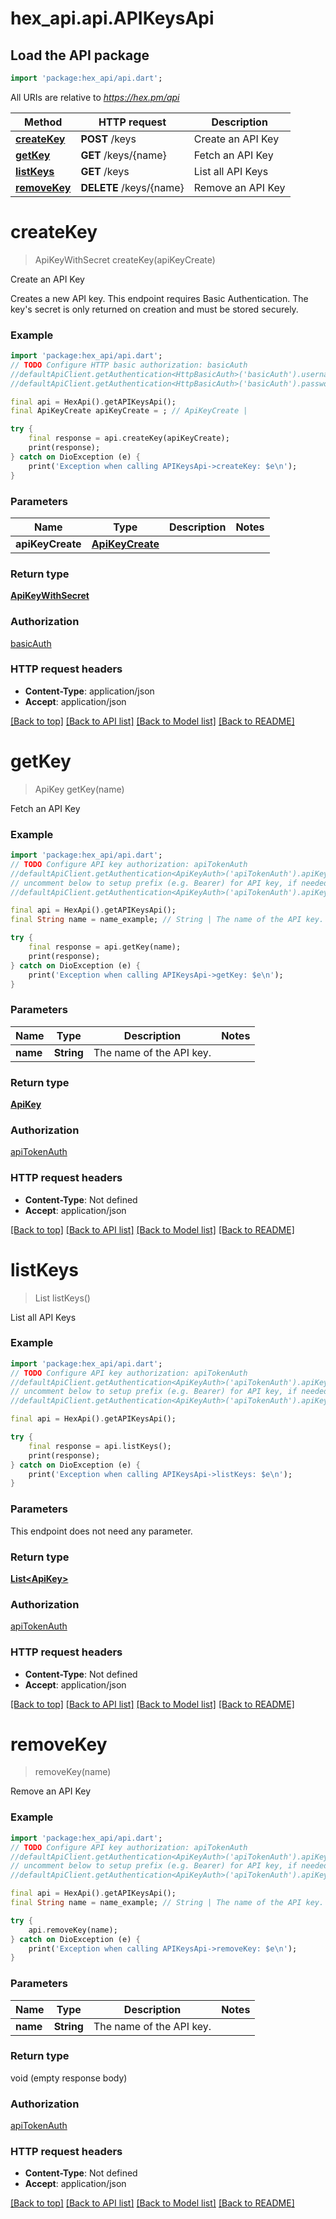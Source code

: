 # hex_api.api.APIKeysApi

## Load the API package
```dart
import 'package:hex_api/api.dart';
```

All URIs are relative to *https://hex.pm/api*

Method | HTTP request | Description
------------- | ------------- | -------------
[**createKey**](APIKeysApi.md#createkey) | **POST** /keys | Create an API Key
[**getKey**](APIKeysApi.md#getkey) | **GET** /keys/{name} | Fetch an API Key
[**listKeys**](APIKeysApi.md#listkeys) | **GET** /keys | List all API Keys
[**removeKey**](APIKeysApi.md#removekey) | **DELETE** /keys/{name} | Remove an API Key


# **createKey**
> ApiKeyWithSecret createKey(apiKeyCreate)

Create an API Key

Creates a new API key. This endpoint requires Basic Authentication.  The key's secret is only returned on creation and must be stored securely.

### Example
```dart
import 'package:hex_api/api.dart';
// TODO Configure HTTP basic authorization: basicAuth
//defaultApiClient.getAuthentication<HttpBasicAuth>('basicAuth').username = 'YOUR_USERNAME'
//defaultApiClient.getAuthentication<HttpBasicAuth>('basicAuth').password = 'YOUR_PASSWORD';

final api = HexApi().getAPIKeysApi();
final ApiKeyCreate apiKeyCreate = ; // ApiKeyCreate | 

try {
    final response = api.createKey(apiKeyCreate);
    print(response);
} catch on DioException (e) {
    print('Exception when calling APIKeysApi->createKey: $e\n');
}
```

### Parameters

Name | Type | Description  | Notes
------------- | ------------- | ------------- | -------------
 **apiKeyCreate** | [**ApiKeyCreate**](ApiKeyCreate.md)|  | 

### Return type

[**ApiKeyWithSecret**](ApiKeyWithSecret.md)

### Authorization

[basicAuth](../README.md#basicAuth)

### HTTP request headers

 - **Content-Type**: application/json
 - **Accept**: application/json

[[Back to top]](#) [[Back to API list]](../README.md#documentation-for-api-endpoints) [[Back to Model list]](../README.md#documentation-for-models) [[Back to README]](../README.md)

# **getKey**
> ApiKey getKey(name)

Fetch an API Key

### Example
```dart
import 'package:hex_api/api.dart';
// TODO Configure API key authorization: apiTokenAuth
//defaultApiClient.getAuthentication<ApiKeyAuth>('apiTokenAuth').apiKey = 'YOUR_API_KEY';
// uncomment below to setup prefix (e.g. Bearer) for API key, if needed
//defaultApiClient.getAuthentication<ApiKeyAuth>('apiTokenAuth').apiKeyPrefix = 'Bearer';

final api = HexApi().getAPIKeysApi();
final String name = name_example; // String | The name of the API key.

try {
    final response = api.getKey(name);
    print(response);
} catch on DioException (e) {
    print('Exception when calling APIKeysApi->getKey: $e\n');
}
```

### Parameters

Name | Type | Description  | Notes
------------- | ------------- | ------------- | -------------
 **name** | **String**| The name of the API key. | 

### Return type

[**ApiKey**](ApiKey.md)

### Authorization

[apiTokenAuth](../README.md#apiTokenAuth)

### HTTP request headers

 - **Content-Type**: Not defined
 - **Accept**: application/json

[[Back to top]](#) [[Back to API list]](../README.md#documentation-for-api-endpoints) [[Back to Model list]](../README.md#documentation-for-models) [[Back to README]](../README.md)

# **listKeys**
> List<ApiKey> listKeys()

List all API Keys

### Example
```dart
import 'package:hex_api/api.dart';
// TODO Configure API key authorization: apiTokenAuth
//defaultApiClient.getAuthentication<ApiKeyAuth>('apiTokenAuth').apiKey = 'YOUR_API_KEY';
// uncomment below to setup prefix (e.g. Bearer) for API key, if needed
//defaultApiClient.getAuthentication<ApiKeyAuth>('apiTokenAuth').apiKeyPrefix = 'Bearer';

final api = HexApi().getAPIKeysApi();

try {
    final response = api.listKeys();
    print(response);
} catch on DioException (e) {
    print('Exception when calling APIKeysApi->listKeys: $e\n');
}
```

### Parameters
This endpoint does not need any parameter.

### Return type

[**List&lt;ApiKey&gt;**](ApiKey.md)

### Authorization

[apiTokenAuth](../README.md#apiTokenAuth)

### HTTP request headers

 - **Content-Type**: Not defined
 - **Accept**: application/json

[[Back to top]](#) [[Back to API list]](../README.md#documentation-for-api-endpoints) [[Back to Model list]](../README.md#documentation-for-models) [[Back to README]](../README.md)

# **removeKey**
> removeKey(name)

Remove an API Key

### Example
```dart
import 'package:hex_api/api.dart';
// TODO Configure API key authorization: apiTokenAuth
//defaultApiClient.getAuthentication<ApiKeyAuth>('apiTokenAuth').apiKey = 'YOUR_API_KEY';
// uncomment below to setup prefix (e.g. Bearer) for API key, if needed
//defaultApiClient.getAuthentication<ApiKeyAuth>('apiTokenAuth').apiKeyPrefix = 'Bearer';

final api = HexApi().getAPIKeysApi();
final String name = name_example; // String | The name of the API key.

try {
    api.removeKey(name);
} catch on DioException (e) {
    print('Exception when calling APIKeysApi->removeKey: $e\n');
}
```

### Parameters

Name | Type | Description  | Notes
------------- | ------------- | ------------- | -------------
 **name** | **String**| The name of the API key. | 

### Return type

void (empty response body)

### Authorization

[apiTokenAuth](../README.md#apiTokenAuth)

### HTTP request headers

 - **Content-Type**: Not defined
 - **Accept**: application/json

[[Back to top]](#) [[Back to API list]](../README.md#documentation-for-api-endpoints) [[Back to Model list]](../README.md#documentation-for-models) [[Back to README]](../README.md)


